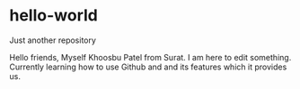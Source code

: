 # hello-world
Just another repository

Hello friends,
Myself Khoosbu Patel from Surat. I am here to edit something. Currently learning how to use Github and and its features which it provides us.
